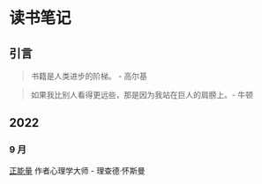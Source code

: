 # 读书笔记

## 引言

> 书籍是人类进步的阶梯。 - 高尔基

> 如果我比别人看得更远些，那是因为我站在巨人的肩膀上。- 牛顿

## 2022

### 9 月

[正能量](https://book.douban.com/subject/11509401/) 作者心理学大师 - 理查德·怀斯曼
